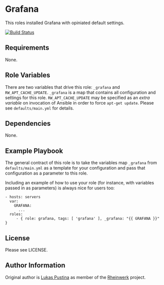 Grafana
=========

This roles installed Grafana with opiniated default settings.

[![Build Status](https://travis-ci.org/Rheinwerk/ansible-role-grafana.svg?branch=master)](https://travis-ci.org/Rheinwerk/ansible-role-grafana)

Requirements
------------

None.

Role Variables
--------------

There are two variables that drive this role: `_grafana` and `RW_APT_CACHE_UPDATE`. `_grafana` is a map that contains all configuration and settings for this role. `RW_APT_CACHE_UPDATE` may be specified as an _extra variable_ on invocation of Ansible in order to force `apt-get update`. Please see `defaults/main.yml` for details.

Dependencies
------------

None.

Example Playbook
----------------

The general contract of this role is to take the variables map `_grafana` from `defaults/main.yml` as a template for your configuration and pass that configuration as a parameter to this role.

Including an example of how to use your role (for instance, with variables passed in as parameters) is always nice for users too:

    - hosts: servers
      var:
        GRAFANA:
          ...
      roles:
         - { role: grafana, tags: [ 'grafana' ], _grafana: "{{ GRAFANA }}" }

License
-------

Please see LICENSE.

Author Information
------------------

Original author is [Lukas Pustina](https://github.com/lukaspustina) as member of the [Rheinwerk](https://github.com/Rheinwerk) project.

